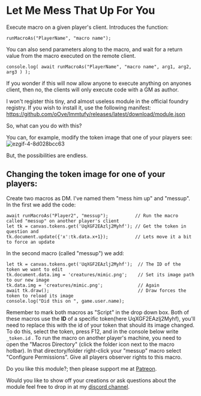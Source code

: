 # Let Me Mess That Up For You
Execute macro on a given player's client.
Introduces the function:
```JS
runMacroAs("PlayerName", "macro name");
```
You can also send parameters along to the macro, and wait for a return value from the macro executed on the remote client.
```JS
console.log( await runMacroAs("PlayerName", "macro name", arg1, arg2, arg3 ) );
```

If you wonder if this will now allow anyone to execute anything on anyones client, then no, the clients will only execute code with a GM as author.

I won't register this tiny, and almost useless module in the official foundry registry. If you wish to install it, use the following manifest: 
https://github.com/oOve/lmmtufy/releases/latest/download/module.json

So, what can you do with this?

You can, for example, modify the token image that one of your players see:
![ezgif-4-8d028bcc63](https://user-images.githubusercontent.com/8543541/166147806-98304729-8473-4d36-a1ef-316b7ac11075.gif)

But, the possibilities are endless.

## Changing the token image for one of your players:
Create two macros as DM. I've named them "mess him up" and "messup".
In the first we add the code:
```JS
await runMacroAs("Player2", "messup");          // Run the macro called "messup" on another player's client
let tk = canvas.tokens.get('UqXGF2EAzlj2Myhf'); // Get the token in question and 
tk.document.update({'x':tk.data.x+1});          // Lets move it a bit to force an update
```
In the second macro (called "messup") we add:
```JS
let tk = canvas.tokens.get('UqXGF2EAzlj2Myhf');  // The ID of the token we want to edit
tk.document.data.img = 'creatures/mimic.png';    // Set its image path to our new image
tk.data.img = 'creatures/mimic.png';             // Again
await tk.draw();                                 // Draw forces the token to reload its image
console.log("Did this on ", game.user.name);
``` 
Remember to mark both macros as "Script" in the drop down box. Both of these macros use the **ID** of a specific token(here UqXGF2EAzlj2Myhf), you'll need to replace this with the id of your token that should its image changed. To do this, select the token, press F12, and in the console below write ```_token.id``` . 
To run the macro on another player's machine, you need to open the "Macros Directory" (click the folder icon next to the macro hotbar).
In that directory/folder right-click your "messup" macro select "Configure Permissions". Give all players observer rights to this macro.


Do you like this module?; then please support me at [Patreon](https://www.patreon.com/drO_o).

Would you like to show off your creations or ask questions about the module feel free to drop in at my [discord channel](https://discord.gg/5CCAhsKFDp). 
